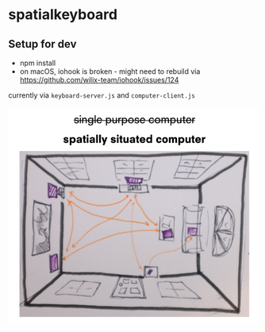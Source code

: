 # spatialkeyboard

## Setup for dev

- npm install
- on macOS, iohook is broken - might need to rebuild via https://github.com/wilix-team/iohook/issues/124


currently via `keyboard-server.js` and `computer-client.js`

![spatial_computer_diagram.png](spatial_computer_diagram.png) 
